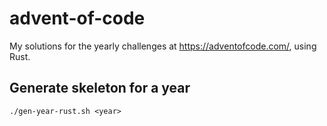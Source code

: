 # advent-of-code

My solutions for the yearly challenges at https://adventofcode.com/, using Rust.

## Generate skeleton for a year

```
./gen-year-rust.sh <year>
```

